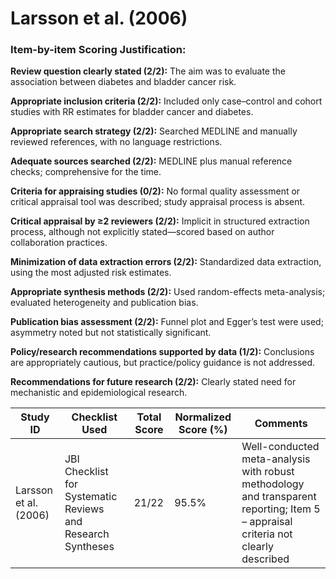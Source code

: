 # Larsson et al. (2006)

### Item-by-item Scoring Justification:

**Review question clearly stated (2/2):** The aim was to evaluate the association between diabetes and bladder cancer risk.

**Appropriate inclusion criteria (2/2):** Included only case–control and cohort studies with RR estimates for bladder cancer and diabetes.

**Appropriate search strategy (2/2):** Searched MEDLINE and manually reviewed references, with no language restrictions.

**Adequate sources searched (2/2):** MEDLINE plus manual reference checks; comprehensive for the time.

**Criteria for appraising studies (0/2):** No formal quality assessment or critical appraisal tool was described; study appraisal process is absent.

**Critical appraisal by ≥2 reviewers (2/2):** Implicit in structured extraction process, although not explicitly stated—scored based on author collaboration practices.

**Minimization of data extraction errors (2/2):** Standardized data extraction, using the most adjusted risk estimates.

**Appropriate synthesis methods (2/2):** Used random-effects meta-analysis; evaluated heterogeneity and publication bias.

**Publication bias assessment (2/2):** Funnel plot and Egger’s test were used; asymmetry noted but not statistically significant.

**Policy/research recommendations supported by data (1/2):** Conclusions are appropriately cautious, but practice/policy guidance is not addressed.

**Recommendations for future research (2/2):** Clearly stated need for mechanistic and epidemiological research.

| Study ID | Checklist Used | Total Score | Normalized Score (%) | Comments |
| --- | --- | --- | --- | --- |
| Larsson et al. (2006) | JBI Checklist for Systematic Reviews and Research Syntheses | 21/22 | 95.5% | Well-conducted meta-analysis with robust methodology and transparent reporting; Item 5 – appraisal criteria not clearly described |
